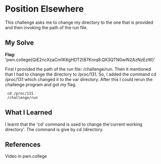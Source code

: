 # Position Elsewhere
This challenge asks me to change my directory to the one that is provided and then invoking the path of the run file.

## My Solve
**Flag:** 'pwn.college{QiE2ncXzaCm1K6gHDT2t87Knrq8.QX3QTN0wiN2AzNzEzW}'

First I provided the path of the run file: /challenge/run. Then it mentioned that I had to change the directory to /proc/131. So, I added the command cd /proc/131 which changed it to the var directory. After this I could rerun the challenge program and got my flag.
```
 cd /proc/131
 /challenge/run
```

## What I Learned
I learnt that the 'cd' command is used to change the'current working directory'. 
The command is give by cd /directory.

## References
Video in pwn.college
